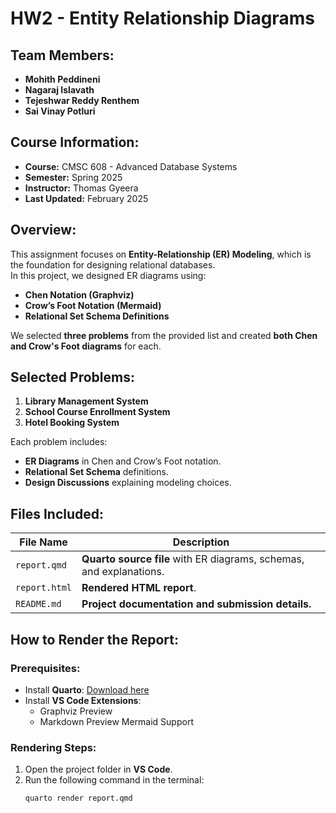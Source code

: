 # HW2 - Entity Relationship Diagrams

## Team Members:
- **Mohith Peddineni**
- **Nagaraj Islavath**
- **Tejeshwar Reddy Renthem**
- **Sai Vinay Potluri**

## Course Information:
- **Course:** CMSC 608 - Advanced Database Systems  
- **Semester:** Spring 2025  
- **Instructor:** Thomas Gyeera  
- **Last Updated:** February 2025  

## Overview:
This assignment focuses on **Entity-Relationship (ER) Modeling**, which is the foundation for designing relational databases.  
In this project, we designed ER diagrams using:
- **Chen Notation (Graphviz)**
- **Crow’s Foot Notation (Mermaid)**
- **Relational Set Schema Definitions**  

We selected **three problems** from the provided list and created **both Chen and Crow's Foot diagrams** for each.  

## Selected Problems:
1. **Library Management System**
2. **School Course Enrollment System**
3. **Hotel Booking System**

Each problem includes:
- **ER Diagrams** in Chen and Crow’s Foot notation.
- **Relational Set Schema** definitions.
- **Design Discussions** explaining modeling choices.

## Files Included:
| File Name       | Description |
|----------------|------------|
| `report.qmd`   | **Quarto source file** with ER diagrams, schemas, and explanations. |
| `report.html`  | **Rendered HTML report**. |
| `README.md`    | **Project documentation and submission details.** |

## How to Render the Report:
### **Prerequisites:**
- Install **Quarto**: [Download here](https://quarto.org/)  
- Install **VS Code Extensions**:  
  - Graphviz Preview
  - Markdown Preview Mermaid Support  

### **Rendering Steps:**
1. Open the project folder in **VS Code**.
2. Run the following command in the terminal:
   ```sh
   quarto render report.qmd
